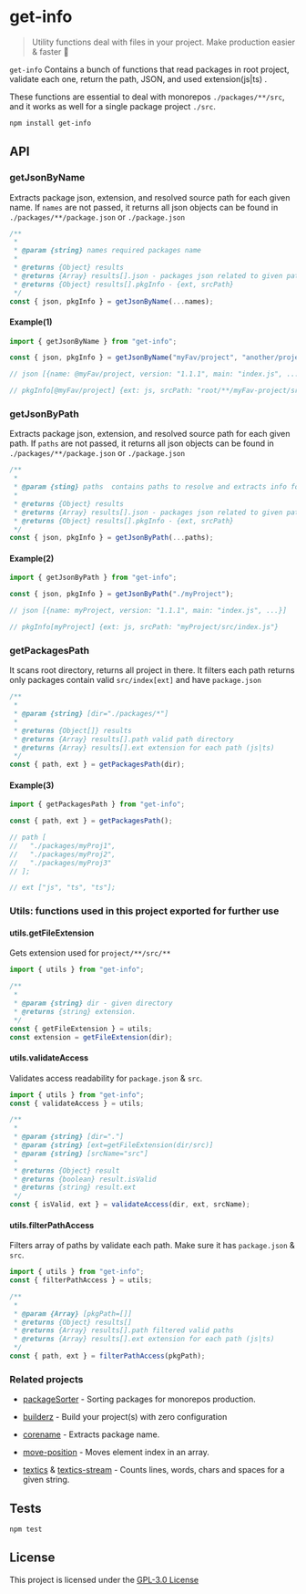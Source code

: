 # get-info

> Utility functions deal with files in your project. Make production easier & faster :mag_right:

`get-info` Contains a bunch of functions that read packages in root project,
validate each one, return the path, JSON, and used extension(js|ts) .

These functions are essential to deal with monorepos `./packages/**/src`, and it works as well for a
single package project `./src`.

```bash
npm install get-info
```

## API

### getJsonByName

Extracts package json, extension, and resolved source path for each given name.
If `names` are not passed, it returns all json objects can be found in `./packages/**/package.json`
or `./package.json`

```js
/**
 *
 * @param {string} names required packages name
 *
 * @returns {Object} results
 * @returns {Array} results[].json - packages json related to given path
 * @returns {Object} results[].pkgInfo - {ext, srcPath}
 */
const { json, pkgInfo } = getJsonByName(...names);
```

#### Example(1)

```js
import { getJsonByName } from "get-info";

const { json, pkgInfo } = getJsonByName("myFav/project", "another/project");

// json [{name: @myFav/project, version: "1.1.1", main: "index.js", ...}, {...}]

// pkgInfo[@myFav/project] {ext: js, srcPath: "root/**/myFav-project/src/index.js"}
```

### getJsonByPath

Extracts package json, extension, and resolved source path for each given path.
If `paths` are not passed, it returns all json objects can be found in `./packages/**/package.json`
or `./package.json`

```js
/**
 *
 * @param {sting} paths  contains paths to resolve and extracts info form.
 *
 * @returns {Object} results
 * @returns {Array} results[].json - packages json related to given path
 * @returns {Object} results[].pkgInfo - {ext, srcPath}
 */
const { json, pkgInfo } = getJsonByPath(...paths);
```

#### Example(2)

```js
import { getJsonByPath } from "get-info";

const { json, pkgInfo } = getJsonByPath("./myProject");

// json [{name: myProject, version: "1.1.1", main: "index.js", ...}]

// pkgInfo[myProject] {ext: js, srcPath: "myProject/src/index.js"}
```

### getPackagesPath

It scans root directory, returns all project in there. It filters each path returns
only packages contain valid `src/index[ext]` and have `package.json`

```js
/**
 *
 * @param {string} [dir="./packages/*"]
 *
 * @returns {Object[]} results
 * @returns {Array} results[].path valid path directory
 * @returns {Array} results[].ext extension for each path (js|ts)
 */
const { path, ext } = getPackagesPath(dir);
```

#### Example(3)

```js
import { getPackagesPath } from "get-info";

const { path, ext } = getPackagesPath();

// path [
//   "./packages/myProj1",
//   "./packages/myProj2",
//   "./packages/myProj3"
// ];

// ext ["js", "ts", "ts"];
```

### Utils: functions used in this project exported for further use

#### utils.getFileExtension

Gets extension used for `project/**/src/**`

```js
import { utils } from "get-info";

/**
 *
 * @param {string} dir - given directory
 * @returns {string} extension.
 */
const { getFileExtension } = utils;
const extension = getFileExtension(dir);
```

#### utils.validateAccess

Validates access readability for `package.json` & `src`.

```js
import { utils } from "get-info";
const { validateAccess } = utils;

/**
 *
 * @param {string} [dir="."]
 * @param {string} [ext=getFileExtension(dir/src)]
 * @param {string} [srcName="src"]
 *
 * @returns {Object} result
 * @returns {boolean} result.isValid
 * @returns {string} result.ext
 */
const { isValid, ext } = validateAccess(dir, ext, srcName);
```

#### utils.filterPathAccess

Filters array of paths by validate each path. Make sure it has `package.json` & `src`.

```js
import { utils } from "get-info";
const { filterPathAccess } = utils;

/**
 *
 * @param {Array} [pkgPath=[]]
 * @returns {Object} results[]
 * @returns {Array} results[].path filtered valid paths
 * @returns {Array} results[].ext extension for each path (js|ts)
 */
const { path, ext } = filterPathAccess(pkgPath);
```

### Related projects

- [packageSorter](https://github.com/jalal246/packageSorter) - Sorting packages
  for monorepos production.

- [builderz](https://github.com/jalal246/builderz) - Build your project(s) with zero configuration

- [corename](https://github.com/jalal246/corename) - Extracts package name.

- [move-position](https://github.com/jalal246/move-position) - Moves element
  index in an array.

- [textics](https://github.com/jalal246/textics) & [textics-stream](https://github.com/jalal246/textics-stream) - Counts lines, words, chars and spaces for a given string.

## Tests

```sh
npm test
```

## License

This project is licensed under the [GPL-3.0 License](https://github.com/jalal246/get-info/blob/master/LICENSE)
